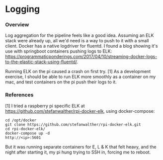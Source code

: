 # Logging

### Overview

Log aggregation for the pipeline feels like a good idea.  Assuming an ELK stack were already up, all we'd need is a way to push to it with a small client.  Docker has a native logdriver for fluentd.  I found a blog showing it's use with springboot containers pushing logs to ELK: https://programmaticponderings.com/2017/04/10/streaming-docker-logs-to-the-elastic-stack-using-fluentd/.

Running ELK on the pi caused a crash on first try. [1] As a development exercise, I should be able to run ELK more smoothly as a container on my mac, and test containers on the pi push their logs to it.

<dev out fluentd pushing to ELK here>

### References

[1] I tried a raspberry pi specific ELK at https://github.com/stefanwalther/rpi-docker-elk, using docker-compose:

    cd /opt/docker 
    git clone https://github.com/stefanwalther/rpi-docker-elk.git
    cd rpi-docker-elk/
    docker-compose up -d
    http://<ip>:5601

But it was running separate containers for E, L & K that felt heavy, and the night after starting it, my pi hung trying to SSH in, forcing me to reboot.  